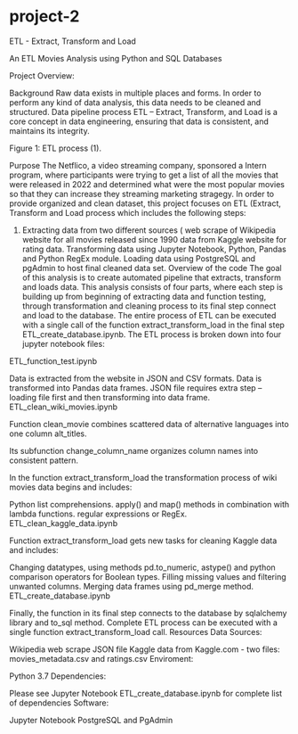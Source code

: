 # project-2

ETL - Extract, Transform and Load

An ETL Movies Analysis using Python and SQL Databases

Project Overview: 

Background
Raw data exists in multiple places and forms. In order to perform any kind of data analysis, this data needs to be cleaned and structured. Data pipeline process ETL – Extract, Transform, and Load is a core concept in data engineering, ensuring that data is consistent, and maintains its integrity.


Figure 1: ETL process (1).

Purpose
The Netflico, a video streaming company, sponsored a Intern program, where participants were trying to get a list of all the movies that were released in 2022 and determined what were the most popular movies so that they can increase they streaming marketing stragegy. In order to provide organized and clean dataset, this project focuses on ETL (Extract, Transform and Load process which includes the following steps:

1. Extracting data from two different sources (
web scrape of Wikipedia website for all movies released since 1990
data from Kaggle website for rating data.
Transforming data using Jupyter Notebook, Python, Pandas and Python RegEx module.
Loading data using PostgreSQL and pgAdmin to host final cleaned data set.
Overview of the code
The goal of this analysis is to create automated pipeline that extracts, transform and loads data. This analysis consists of four parts, where each step is building up from beginning of extracting data and function testing, through transformation and cleaning process to its final step connect and load to the database. The entire process of ETL can be executed with a single call of the function extract_transform_load in the final step ETL_create_database.ipynb. The ETL process is broken down into four jupyter notebook files:

ETL_function_test.ipynb

Data is extracted from the website in JSON and CSV formats.
Data is transformed into Pandas data frames.
JSON file requires extra step – loading file first and then transforming into data frame.
ETL_clean_wiki_movies.ipynb

Function clean_movie combines scattered data of alternative languages into one column alt_titles.

Its subfunction change_column_name organizes column names into consistent pattern.

In the function extract_transform_load the transformation process of wiki movies data begins and includes:

Python list comprehensions.
apply() and map() methods in combination with lambda functions.
regular expressions or RegEx.
ETL_clean_kaggle_data.ipynb

Function extract_transform_load gets new tasks for cleaning Kaggle data and includes:

Changing datatypes, using methods pd.to_numeric, astype() and python comparison operators for Boolean types.
Filling missing values and filtering unwanted columns.
Merging data frames using pd_merge method.
ETL_create_database.ipynb

Finally, the function in its final step connects to the database by sqlalchemy library and to_sql method.
Complete ETL process can be executed with a single function extract_transform_load call.
Resources
Data Sources:

Wikipedia web scrape JSON file
Kaggle data from Kaggle.com - two files: movies_metadata.csv and ratings.csv
Enviroment:

Python 3.7
Dependencies:

Please see Jupyter Notebook ETL_create_database.ipynb for complete list of dependencies
Software:

Jupyter Notebook
PostgreSQL and PgAdmin
